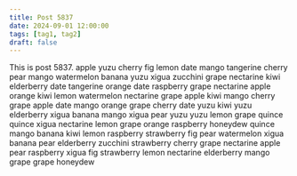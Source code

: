 ```yaml
---
title: Post 5837
date: 2024-09-01 12:00:00
tags: [tag1, tag2]
draft: false
---
```

This is post 5837.
apple
yuzu
cherry
fig
lemon
date
mango
tangerine
cherry
pear
mango
watermelon
banana
yuzu
xigua
zucchini
grape
nectarine
kiwi
elderberry
date
tangerine
orange
date
raspberry
grape
nectarine
apple
orange
kiwi
lemon
watermelon
nectarine
grape
apple
kiwi
mango
cherry
grape
apple
date
mango
orange
grape
cherry
date
yuzu
kiwi
yuzu
elderberry
xigua
banana
mango
xigua
pear
yuzu
yuzu
lemon
grape
quince
quince
xigua
nectarine
lemon
grape
orange
raspberry
honeydew
quince
mango
banana
kiwi
lemon
raspberry
strawberry
fig
pear
watermelon
xigua
banana
pear
elderberry
zucchini
strawberry
cherry
grape
nectarine
apple
pear
raspberry
xigua
fig
strawberry
lemon
nectarine
elderberry
mango
grape
grape
honeydew
